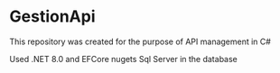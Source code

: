 # GestionApi


This repository was created for the purpose of API management in C#

Used .NET 8.0 and EFCore nugets Sql Server in the database
